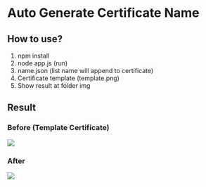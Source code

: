 # Auto Generate Certificate Name

## How to use?

1. npm install
2. node app.js (run)
3. name.json (list name will append to certificate)
4. Certificate template (template.png)
5. Show result at folder img

## Result
### Before (Template Certificate)
![](https://i.ibb.co/zNsnp86/template.png)

### After
![](https://i.ibb.co/XJjW18t/1-nbc-aniv-Thariq-Alfa-Benriska.png)
